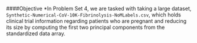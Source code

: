 ####Objective
*In Problem Set 4, we are tasked with taking a large dataset, `Synthetic-Numerical-CoV-10K-Fibrinolysis-NoMLabels.csv`, which holds clinical trial information regarding patients who are pregnant and reducing its size by computing the first two principal components from the standardized data array. 
